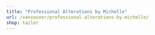 ```yaml
---
title: "Professional Alterations by Michelle"
url: /vancouver/professional-alterations-by-michelle/
shop: tailor
---
```

